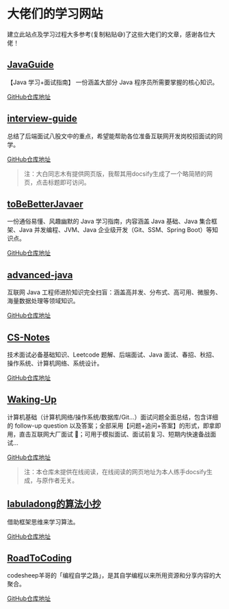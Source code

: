 # 大佬们的学习网站
建立此站点及学习过程大多参考(复制粘贴:sweat_smile:)了这些大佬们的文章，感谢各位大佬！

## [JavaGuide](https://javaguide.cn/home/) 

【Java 学习+面试指南】 一份涵盖大部分 Java 程序员所需要掌握的核心知识。

[GitHub仓库地址](https://github.com/Snailclimb/JavaGuide)

## [interview-guide](https://study.qiming.info/interview-guide) 

总结了后端面试八股文中的重点，希望能帮助各位准备互联网开发岗校招面试的同学。

[GitHub仓库地址](https://github.com/csguide-dabai/interview-guide)

> 注：大白同志木有提供网页版，我帮其用docsify生成了一个略简陋的网页，点击标题即可访问。

## **[toBeBetterJavaer](https://tobebetterjavaer.com/)** 

一份通俗易懂、风趣幽默的 Java 学习指南，内容涵盖 Java 基础、Java 集合框架、Java 并发编程、JVM、Java 企业级开发（Git、SSM、Spring Boot）等知识点。

[GitHub仓库地址](https://github.com/itwanger/toBeBetterJavaer)

## **[advanced-java](https://doocs.gitee.io/advanced-java)** 

互联网 Java 工程师进阶知识完全扫盲：涵盖高并发、分布式、高可用、微服务、海量数据处理等领域知识。

[GitHub仓库地址](https://github.com/doocs/advanced-java)

## **[CS-Notes](www.cyc2018.xyz)** 

技术面试必备基础知识、Leetcode 题解、后端面试、Java 面试、春招、秋招、操作系统、计算机网络、系统设计。

[GitHub仓库地址](https://github.com/CyC2018/CS-Notes)

## **[Waking-Up](https://study.qiming.info/waking-up)** 

计算机基础（计算机网络/操作系统/数据库/Git...）面试问题全面总结，包含详细的 follow-up question 以及答案；全部采用【问题+追问+答案】的形式，即拿即用，直击互联网大厂面试 🚀；可用于模拟面试、面试前复习、短期内快速备战面试...

[GitHub仓库地址](https://github.com/wolverinn/Waking-Up)

> 注：本仓库未提供在线阅读，在线阅读的网页地址为本人练手docsify生成，与原作者无关。

## **[labuladong的算法小抄](https://labuladong.gitee.io/algo/)** 

借助框架思维来学习算法。

[GitHub仓库地址](https://github.com/labuladong/fucking-algorithm)

## **[RoadToCoding](https://www.r2coding.com/)** 

codesheep羊哥的「编程自学之路」，是其自学编程以来所用资源和分享内容的大聚合。

[GitHub仓库地址](https://github.com/rd2coding/Road2Coding)



